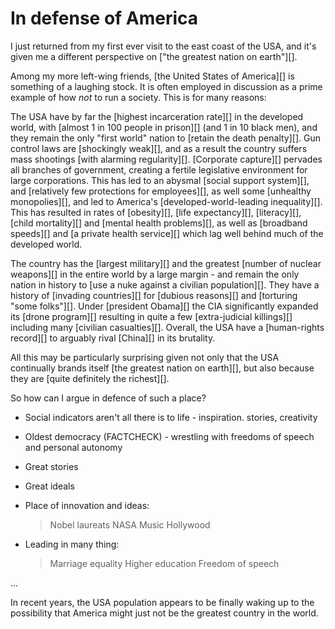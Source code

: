 In defense of America
===

I just returned from my first ever visit to the east coast of the USA, and it's given me a different perspective on ["the greatest nation on earth"][].

Among my more left-wing friends, [the United States of America][] is something of a laughing stock. It is often employed in discussion as a prime example of how *not* to run a society. This is for many reasons:

The USA have by far the [highest incarceration rate][] in the developed world, with [almost 1 in 100 people in prison][] (and 1 in 10 black men), and they remain the only "first world" nation to [retain the death penalty][]. Gun control laws are [shockingly weak][], and as a result the country suffers mass shootings [with alarming regularity][]. [Corporate capture][] pervades all branches of government, creating a fertile legislative environment for large corporations. This has led to an abysmal [social support system][], and [relatively few protections for employees][], as well some [unhealthy monopolies][], and led to America's [developed-world-leading inequality][]. This has resulted in rates of [obesity][], [life expectancy][], [literacy][], [child mortality][] and [mental health problems][], as well as [broadband speeds][] and [a private health service][] which lag well behind much of the developed world.

The country has the [largest military][] and the greatest [number of nuclear weapons][] in the entire world by a large margin - and remain the only nation in history to [use a nuke against a civilian population][]. They have a history of [invading countries][] for [dubious reasons][] and [torturing "some folks"][]. Under [president Obama][] the CIA significantly expanded its [drone program][] resulting in quite a few [extra-judicial killings][] including many [civilian casualties][]. Overall, the USA have a [human-rights record][] to arguably rival [China][] in its brutality.

All this may be particularly surprising given not only that the USA continually brands itself [the greatest nation on earth][], but also because they are [quite definitely the richest][].

So how can I argue in defence of such a place?

- Social indicators aren't all there is to life - inspiration. stories, creativity
- Oldest democracy (FACTCHECK) - wrestling with freedoms of speech and personal autonomy

- Great stories
- Great ideals
- Place of innovation and ideas:
  > Nobel laureats
  > NASA
  > Music
  > Hollywood
- Leading in many thing:
  > Marriage equality
  > Higher education
  > Freedom of speech

...

In recent years, the USA population appears to be finally waking up to the possibility that America might just not be the greatest country in the world.
